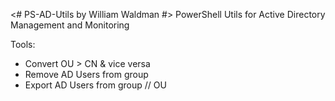 <# PS-AD-Utils by William Waldman #>
PowerShell Utils for Active Directory Management and Monitoring

Tools:
  - Convert OU > CN & vice versa
  - Remove AD Users from group
  - Export AD Users from group // OU
